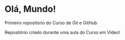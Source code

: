 # Olá, Mundo!
 Primeiro repositório do Curso de Git e GitHub

Repositório criado durante uma aula do Curso em Vídeo!